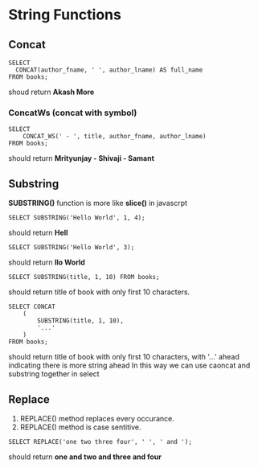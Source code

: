 # String Functions

## Concat

```
SELECT
  CONCAT(author_fname, ' ', author_lname) AS full_name
FROM books;
```

shoud return **Akash More**

### ConcatWs (concat with symbol)

```
SELECT
    CONCAT_WS(' - ', title, author_fname, author_lname)
FROM books;
```

should return **Mrityunjay - Shivaji - Samant**

## Substring

**SUBSTRING()** function is more like **slice()** in javascrpt

```
SELECT SUBSTRING('Hello World', 1, 4);
```

should return **Hell**

```
SELECT SUBSTRING('Hello World', 3);
```

should return **llo World**

```
SELECT SUBSTRING(title, 1, 10) FROM books;
```

should return title of book with only first 10 characters.

```
SELECT CONCAT
    (
        SUBSTRING(title, 1, 10),
        '...'
    )
FROM books;
```

should return title of book with only first 10 characters, with '...' ahead indicating there is more string ahead
In this way we can use caoncat and substring together in select

## Replace

1. REPLACE() method replaces every occurance.
2. REPLACE() method is case sentitive.

```
SELECT REPLACE('one two three four', ' ', ' and ');
```

should return **one and two and three and four**
